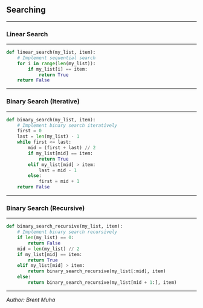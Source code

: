 ## Searching

---

### Linear Search

---

```python
def linear_search(my_list, item):
    # Implement sequential search
    for i in range(len(my_list)):
        if my_list[i] == item:
            return True
    return False
```

---

### Binary Search (Iterative)

---

```python
def binary_search(my_list, item):
    # Implement binary search iteratively
    first = 0
    last = len(my_list) - 1
    while first <= last:
        mid = (first + last) // 2
        if my_list[mid] == item:
            return True
        elif my_list[mid] > item:
            last = mid - 1
        else:
            first = mid + 1
    return False
```

---

### Binary Search (Recursive)

---

```python
def binary_search_recursive(my_list, item):
    # Implement binary search recursively
    if len(my_list) == 0:
        return False
    mid = len(my_list) // 2
    if my_list[mid] == item:
        return True
    elif my_list[mid] > item:
        return binary_search_recursive(my_list[:mid], item)
    else:
        return binary_search_recursive(my_list[mid + 1:], item)
```

---

_Author: Brent Muha_
